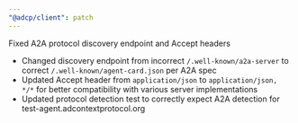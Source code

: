 ```yaml
---
"@adcp/client": patch
---
```


Fixed A2A protocol discovery endpoint and Accept headers

- Changed discovery endpoint from incorrect `/.well-known/a2a-server` to correct `/.well-known/agent-card.json` per A2A spec
- Updated Accept header from `application/json` to `application/json, */*` for better compatibility with various server implementations
- Updated protocol detection test to correctly expect A2A detection for test-agent.adcontextprotocol.org
